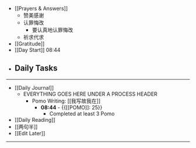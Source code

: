 - [[Prayers & Answers]]
    - 赞美感谢
    - 认罪悔改
        - 要认真地认罪悔改
    - 祈求代求
- [[Gratitude]]
- [[Day Start]] 08:44
- Daily Tasks
    - 
- ---
- [[Daily Journal]] 
    - EVERYTHING GOES HERE UNDER A PROCESS HEADER
        - Pomo Writing: [[我写故我在]]
            - **08:44** - {{[[POMO]]: 25}}
                -  Completed at least 3 Pomo
- [[Daily Reading]]
- [[两句半]]
- [[Edit Later]]
- ---
